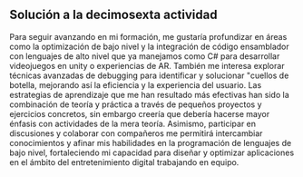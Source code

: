 ## Solución a la decimosexta actividad  
Para seguir avanzando en mi formación, me gustaría profundizar en áreas como la optimización de bajo nivel y la integración de código ensamblador con lenguajes de alto nivel 
que ya manejamos como C# para desarrollar videojuegos en unity o experiencias de AR. También me interesa explorar técnicas avanzadas de debugging para identificar 
y solucionar "cuellos de botella, mejorando así la eficiencia y la experiencia del usuario.
Las estrategias de aprendizaje que me han resultado más efectivas han sido la combinación de teoría y práctica a través de pequeños proyectos y ejercicios concretos, sin embargo creería que debería hacerse mayor 
énfasis con actividades de la mera teoría. Asimismo, participar en discusiones y colaborar con compañeros me permitirá intercambiar conocimientos y afinar mis habilidades en la programación de lenguajes de bajo nivel, 
fortaleciendo mi capacidad para diseñar y optimizar aplicaciones en el ámbito del entretenimiento digital trabajando en equipo. 
